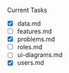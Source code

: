 Current Tasks
- [X] data.md
- [ ] features.md
- [X] problems.md
- [ ] roles.md
- [ ] ui-diagrams.md
- [X] users.md
